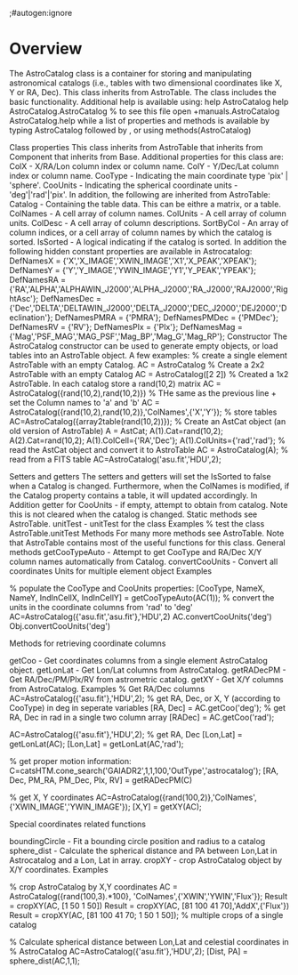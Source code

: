 ;#autogen:ignore

# Overview

The AstroCatalog class is a container for storing and manipulating astronomical catalogs (i.e., tables with two dimensional coordinates like X, Y or RA, Dec). This class inherits from AstroTable.
The class includes the basic functionality. 
Additional help is available using:
help AstroCatalog
help AstroCatalog.AstroCatalog
% to see this file
open +manuals.AstroCatalog
AstroCatalog.help
while a list of properties and methods is available by typing AstroCatalog followed by <tab>, or using
methods(AstroCatalog)


Class properties
This class inherits from AstroTable that inherits from Component that inherits from Base.
Additional properties for this class are:
ColX  - X/RA/Lon column index or column name.
ColY - Y/Dec/Lat column index or column name.
CooType - Indicating the main coordinate type 'pix' | 'sphere'.
CooUnits - Indicating the spherical coordinate units - 'deg'|'rad'|'pix'.
In addition, the following are inherited from AstroTable:
Catalog - Containing the table data. This can be eithre a matrix, or a table.
ColNames - A cell array of column names.
ColUnits - A cell array of column units.
ColDesc - A cell array of column descriptions.
SortByCol - An array of column indices, or a cell array of column names by which the catalog is sorted.
IsSorted - A logical indicating if the catalog is sorted.
In addition the following hidden constant properties are available in Astrocatalog:
DefNamesX = {'X','X_IMAGE','XWIN_IMAGE','X1','X_PEAK','XPEAK'};
DefNamesY = {'Y','Y_IMAGE','YWIN_IMAGE','Y1','Y_PEAK','YPEAK'};
DefNamesRA = {'RA','ALPHA','ALPHAWIN_J2000','ALPHA_J2000','RA_J2000','RAJ2000','RightAsc'};
DefNamesDec = {'Dec','DELTA','DELTAWIN_J2000','DELTA_J2000','DEC_J2000','DEJ2000','Declination'};
DefNamesPMRA     = {'PMRA'};
DefNamesPMDec     = {'PMDec'};
 DefNamesRV         = {'RV'};
 DefNamesPlx       = {'Plx'};
DefNamesMag     = {'Mag','PSF_MAG','MAG_PSF','Mag_BP','Mag_G','Mag_RP'};
Constructor
The AstroCatalog constructor can be used to generate empty objects, or load tables into an AstroTable object. A few examples:
% create a single element AstroTable with an empty Catalog.
AC = AstroCatalog
% Create a 2x2 AstroTable with an empty Catalog
AC = AstroCatalog([2 2])
% Created a 1x2 AstroTable. In each catalog store a rand(10,2) matrix
AC = AstroCatalog({rand(10,2),rand(10,2)})
% THe same as the previous line + set the Column names to 'a' and 'b'
AC = AstroCatalog({rand(10,2),rand(10,2)},'ColNames',{'X','Y'});
% store tables
AC=AstroCatalog({array2table(rand(10,2))});
% Create an AstCat object (an old version of AstroTable)
A = AstCat;
A(1).Cat=rand(10,2);
A(2).Cat=rand(10,2); A(1).ColCell={'RA','Dec'};
A(1).ColUnits={'rad','rad'};
% read the AstCat object and convert it to AstroTable
AC = AstroCatalog(A);
% read from a FITS table
AC=AstroCatalog('asu.fit','HDU',2);

Setters and getters
The setters and getters will set the IsSorted to false when a Catalog is changed. Furthermore, when the ColNames is modified, if the Catalog property contains a table, it will updated accordingly.
In Addition getter for CooUnits - if empty, attempt to obtain from catalog. Note this is not cleared when the catalog is changed.
Static methods
see AstroTable.
unitTest - unitTest for the class
Examples
% test the class
AstroTable.unitTest
Methods
For many more methods see AstroTable. Note that AstroTable contains most of the useful functions for this class.
General methods
getCooTypeAuto - Attempt to get CooType and RA/Dec X/Y column names automatically from Catalog.
convertCooUnits - Convert all coordinates Units for multiple element object
Examples

% populate the CooType and CooUnits properties:
[CooType, NameX, NameY, IndInCellX, IndInCellY] = getCooTypeAuto(AC(1));
% convert the units in the coordinate columns from 'rad' to 'deg'
AC=AstroCatalog({'asu.fit','asu.fit'},'HDU',2)
AC.convertCooUnits('deg')
Obj.convertCooUnits('deg')


Methods for retrieving coordinate columns

getCoo - Get coordinates columns from a single element AstroCatalog object.
getLonLat - Get Lon/Lat columns from AstroCatalog.
getRADecPM - Get RA/Dec/PM/Plx/RV from astrometric catalog.
getXY - Get X/Y columns from AstroCatalog.
Examples
% Get RA/Dec columns
AC=AstroCatalog({'asu.fit'},'HDU',2);
% get RA, Dec, or X, Y (according to CooType) in deg in seperate variables
[RA, Dec] = AC.getCoo('deg');
% get RA, Dec in rad in a single two column array
[RADec]   = AC.getCoo('rad');

AC=AstroCatalog({'asu.fit'},'HDU',2);
% get RA, Dec
[Lon,Lat] = getLonLat(AC);
[Lon,Lat] = getLonLat(AC,'rad');

% get proper motion information:
C=catsHTM.cone_search('GAIADR2',1,1,100,'OutType','astrocatalog');
[RA, Dec, PM_RA, PM_Dec, Plx, RV] = getRADecPM(C)

% get X, Y coordinates
AC=AstroCatalog({rand(100,2)},'ColNames',{'XWIN_IMAGE','YWIN_IMAGE'});
[X,Y] = getXY(AC);


Special coordinates related functions

boundingCircle - Fit a bounding circle position and radius to a catalog
sphere_dist - Calculate the spherical distance and PA between Lon,Lat in Astrocatalog and a Lon, Lat in array.
cropXY - crop AstroCatalog object by X/Y coordinates.
Examples

% crop AstroCatalog by X,Y coordinates
AC = AstroCatalog({rand(100,3).*100}, 'ColNames',{'XWIN','YWIN','Flux'});
Result = cropXY(AC, [1 50 1 50])
Result = cropXY(AC, [81 100 41 70],'AddX',{'Flux'})
Result = cropXY(AC, [81 100 41 70; 1 50 1 50]); % multiple crops of a single catalog

% Calculate spherical distance between Lon,Lat and celestial coordinates in
% AstroCatalog
AC=AstroCatalog({'asu.fit'},'HDU',2);
[Dist, PA] = sphere_dist(AC,1,1);


